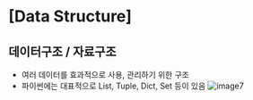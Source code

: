 # [Data Structure]
## 데이터구조 / 자료구조
- 여러 데이터를 효과적으로 사용, 관리하기 위한 구조
- 파이썬에는 대표적으로 List, Tuple, Dict, Set 등이 있음
![image7](https://user-images.githubusercontent.com/108309396/214465652-70ff274d-5f06-41e8-b9ba-f43824a673cb.png)
